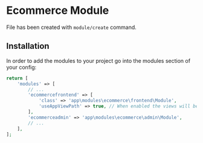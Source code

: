 # Ecommerce Module
 
File has been created with `module/create` command. 
 
## Installation

In order to add the modules to your project go into the modules section of your config:

```php
return [
    'modules' => [
        // ...
        'ecommercefrontend' => [
            'class' => 'app\modules\ecommerce\frontend\Module',
            'useAppViewPath' => true, // When enabled the views will be looked up in the @app/views folder, otherwise the views shipped with the module will be used.
        ],
        'ecommerceadmin' => 'app\modules\ecommerce\admin\Module',
        // ...
    ],
];
```